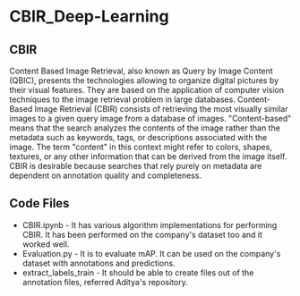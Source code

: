 # CBIR_Deep-Learning

## CBIR
Content Based Image Retrieval, also known as Query by Image Content (QBIC), presents the technologies allowing to organize digital pictures by their visual features. They are based on the application of computer vision techniques to the image retrieval problem in large databases. Content-Based Image Retrieval (CBIR) consists of retrieving the most visually similar images to a given query image from a database of images. "Content-based" means that the search analyzes the contents of the image rather than the metadata such as keywords, tags, or descriptions associated with the image. The term "content" in this context might refer to colors, shapes, textures, or any other information that can be derived from the image itself. CBIR is desirable because searches that rely purely on metadata are dependent on annotation quality and completeness. 

## Code Files
- CBIR.ipynb - It has various algorithm implementations for performing CBIR. It has been performed on the company's dataset too and it worked well.
- Evaluation.py - It is to evaluate mAP. It can be used on the company's dataset with annotations and predictions.
- extract_labels_train - It should be able to create files out of the annotation files, referred Aditya's repository.
